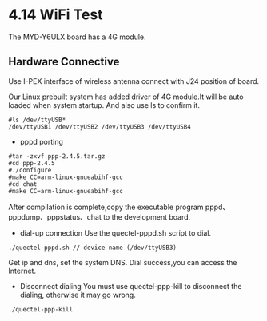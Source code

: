 # 4.14 WiFi Test


The MYD-Y6ULX board has a 4G module.

## Hardware Connective

Use I-PEX interface of wireless antenna connect with J24 position of board.



Our Linux prebuilt system has added driver of 4G module.It will be auto loaded when system startup.
And also use ls to confirm it.
```
#ls /dev/ttyUSB*
/dev/ttyUSB1 /dev/ttyUSB2 /dev/ttyUSB3 /dev/ttyUSB4
```
* pppd porting 
```
#tar -zxvf ppp-2.4.5.tar.gz
#cd ppp-2.4.5
#./configure
#make CC=arm-linux-gnueabihf-gcc
#cd chat
#make CC=arm-linux-gnueabihf-gcc
```
After compilation is complete,copy the executable program pppd、pppdump、pppstatus、chat to the development board.

* dial-up connection
Use the quectel-pppd.sh script to dial.
```
./quectel-pppd.sh // device name (/dev/ttyUSB3)
```
Get ip and dns, set the system DNS.
Dial success,you can access the Internet.
* Disconnect dialing
You must use quectel-ppp-kill to disconnect the dialing, otherwise it may go wrong.
```
./quectel-ppp-kill
```



